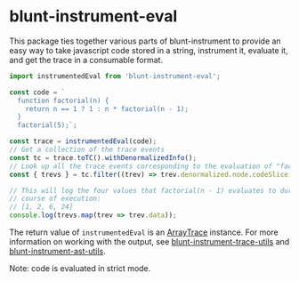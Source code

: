 # blunt-instrument-eval

This package ties together various parts of blunt-instrument to provide an easy way to take javascript code stored in a string, instrument it, evaluate it, and get the trace in a consumable format.

```javascript
import instrumentedEval from 'blunt-instrument-eval';

const code = `
  function factorial(n) {
    return n == 1 ? 1 : n * factorial(n - 1);
  }
  factorial(5);`;

const trace = instrumentedEval(code);
// Get a collection of the trace events
const tc = trace.toTC().withDenormalizedInfo();
// Look up all the trace events corresponding to the evaluation of "factorial(n - 1)":
const { trevs } = tc.filter((trev) => trev.denormalized.node.codeSlice === 'factorial(n - 1)');

// This will log the four values that factorial(n - 1) evaluates to during the
// course of execution:
// [1, 2, 6, 24]
console.log(trevs.map(trev => trev.data));
```

The return value of `instrumentedEval` is an [ArrayTrace](../blunt-instrument-trace-utils/README.md#arraytrace) instance.
For more information on working with the output, see [blunt-instrument-trace-utils][trace-utils] and [blunt-instrument-ast-utils][ast-utils].

Note: code is evaluated in strict mode.

[trace-utils]: ../blunt-instrument-trace-utils/README.md
[ast-utils]: ../blunt-instrument-ast-utils/README.md
